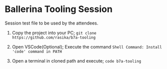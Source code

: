 # Ballerina Tooling Session
Session test file to be used by the attendees.

1. Copy the project into your PC;
`git clone https://github.com/rasika/b7a-tooling`

2. Open VSCode(Optional);
Execute the command `Shell Command: Install 'code' command in PATH`

3. Open a terminal in cloned path and execute;
`code b7a-tooling`
